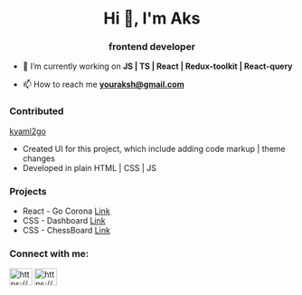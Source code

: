 <h1 align="center">Hi 👋, I'm Aks </h1>
<h3 align="center">frontend developer</h3>

- 🌱 I’m currently working on **JS | TS | React | Redux-toolkit | React-query**

- 📫 How to reach me **youraksh@gmail.com**

<h3 align="left">Contributed</h3>
<p align="left">
<a href="https://kyaml2go.prasadg.dev/" target="blank">kyaml2go</a>
<ul>
<li>Created UI for this project, which include adding code markup | theme changes </li>
<li>Developed in plain HTML | CSS | JS </li>
</ul>
</p>

<h3 align="left">Projects</h3>
<ul>
<li>React - Go Corona <a href="https://github.com/bajran/corona-tracker" target="_blank" rel="noreferrer">Link</a></li>
<li>CSS - Dashboard <a href="https://bajran.github.io/Project-Analytics---CSS" target="_blank" rel="noreferrer">Link</a></li>
<li>CSS - ChessBoard <a href="https://bajran.github.io/ChessBoard/" target="_blank" rel="noreferrer">Link</a></li>
</ul>

<h3 align="left">Connect with me:</h3>
<p align="left">
<a href="https://linkedin.com/in/https://www.linkedin.com/in/youraksh/" target="blank"><img align="center" src="https://raw.githubusercontent.com/rahuldkjain/github-profile-readme-generator/master/src/images/icons/Social/linked-in-alt.svg" alt="https://www.linkedin.com/in/youraksh/" height="30" width="40" /></a>
<a href="https://stackoverflow.com/users/https://stackoverflow.com/users/7763149/bajran" target="blank"><img align="center" src="https://raw.githubusercontent.com/rahuldkjain/github-profile-readme-generator/master/src/images/icons/Social/stack-overflow.svg" alt="https://stackoverflow.com/users/7763149/bajran" height="30" width="40" /></a>
</p>
